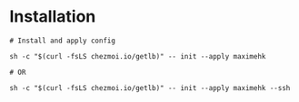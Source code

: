 # Installation

```shell
# Install and apply config

sh -c "$(curl -fsLS chezmoi.io/getlb)" -- init --apply maximehk

# OR

sh -c "$(curl -fsLS chezmoi.io/getlb)" -- init --apply maximehk --ssh
```

